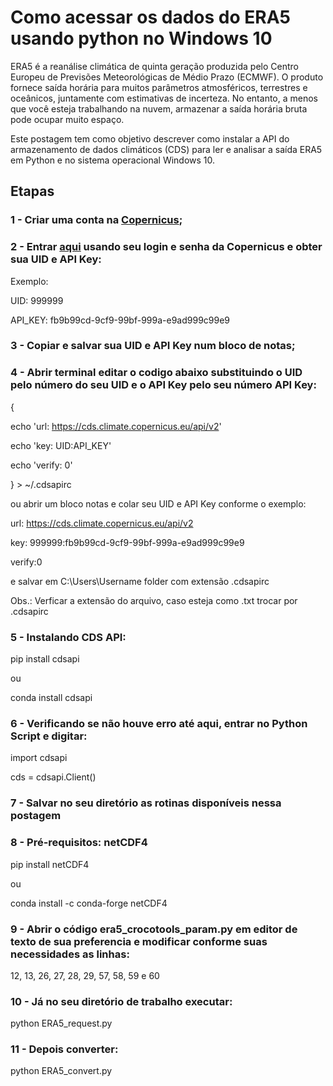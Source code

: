 # Como acessar os dados do ERA5 usando python no Windows 10

ERA5 é a reanálise climática de quinta geração produzida pelo Centro Europeu de Previsões Meteorológicas de Médio Prazo (ECMWF). 
O produto fornece saída horária para muitos parâmetros atmosféricos, terrestres e oceânicos, juntamente com estimativas de incerteza. 
No entanto, a menos que você esteja trabalhando na nuvem, armazenar a saída horária bruta pode ocupar muito espaço.

Este postagem tem como objetivo descrever como instalar a API do armazenamento de dados climáticos (CDS) para ler e analisar a saída ERA5 em Python e no sistema operacional Windows 10.

## Etapas

### 1 - Criar uma conta na [Copernicus](https://cds.climate.copernicus.eu/);

### 2 - Entrar [aqui](https://cds.climate.copernicus.eu/user) usando seu login e senha da Copernicus e obter sua UID e API Key:

Exemplo:

UID: 999999

API_KEY: fb9b99cd-9cf9-99bf-999a-e9ad999c99e9

### 3 - Copiar e salvar sua UID e API Key num bloco de notas;

### 4 - Abrir terminal editar o codigo abaixo substituindo o UID pelo número do seu UID e o API Key pelo seu número API Key:

{
  
  echo 'url: https://cds.climate.copernicus.eu/api/v2'
  
  echo 'key: UID:API_KEY'
  
  echo 'verify: 0'

} > ~/.cdsapirc

ou abrir um bloco notas e colar seu UID e API Key conforme o exemplo:

url: https://cds.climate.copernicus.eu/api/v2

key: 999999:fb9b99cd-9cf9-99bf-999a-e9ad999c99e9

verify:0


e salvar em C:\Users\Username folder com extensão .cdsapirc


Obs.: Verficar a extensão do arquivo, caso esteja como .txt trocar por .cdsapirc


### 5 - Instalando CDS API:


pip install cdsapi


ou


conda install cdsapi

### 6 - Verificando se não houve erro até aqui, entrar no Python Script e digitar:


import cdsapi

cds = cdsapi.Client()


### 7 - Salvar no seu diretório as rotinas disponíveis nessa postagem


### 8 - Pré-requisitos: netCDF4


pip install netCDF4


ou


conda install -c conda-forge netCDF4


### 9 - Abrir o código era5_crocotools_param.py em editor de texto de sua preferencia e modificar conforme suas necessidades as linhas:

12, 13, 26, 27, 28, 29, 57, 58, 59 e 60


### 10 - Já no seu diretório de trabalho executar:

python ERA5_request.py


### 11 - Depois converter:

python ERA5_convert.py





